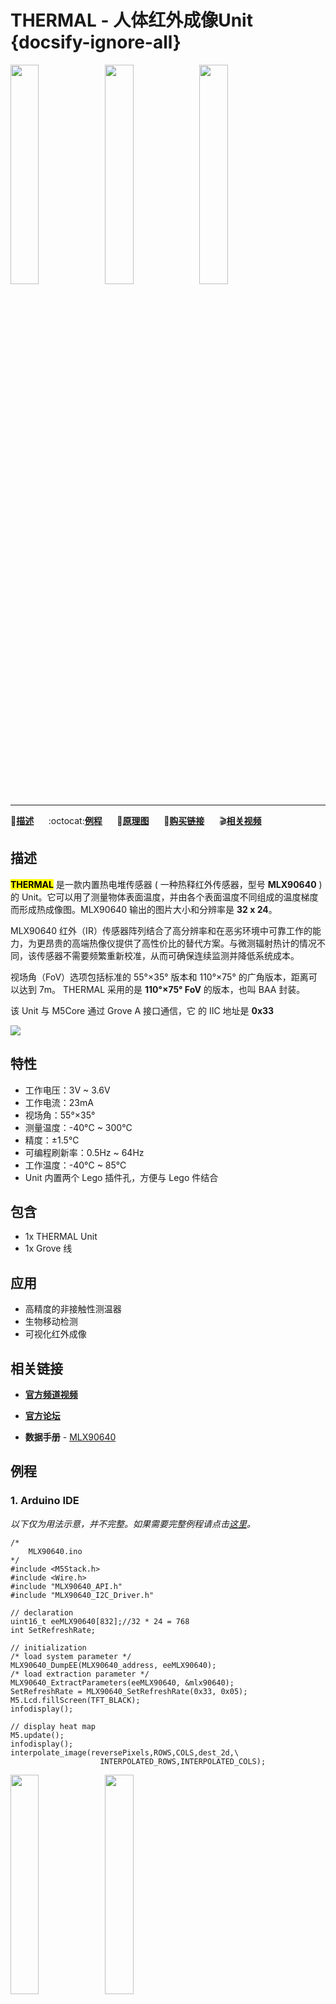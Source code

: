# THERMAL - 人体红外成像Unit {docsify-ignore-all}

<img src="assets/img/product_pics/unit/M5GO_Unit_thermal.png" width="30%" height="30%"><img src="assets/img/product_pics/unit/M5GO_Unit_thermal_02.png" width="30%" height="30%"><img src="assets/img/product_pics/unit/unit_thermal_grove_a.png" width="30%" height="30%">

***

:memo:**[描述](#描述)**&nbsp;&nbsp;&nbsp;&nbsp;&nbsp;&nbsp;:octocat:**[例程](#例程)**&nbsp;&nbsp;&nbsp;&nbsp;&nbsp;&nbsp;:electric_plug:**[原理图](#原理图)**&nbsp;&nbsp;&nbsp;&nbsp;&nbsp;&nbsp;🛒**[购买链接](https://item.taobao.com/item.htm?spm=a1z10.3-c.w4002-1172588106.70.3a93425e5PQbBs&id=576966170317)**&nbsp;&nbsp;&nbsp;&nbsp;&nbsp;&nbsp;:clapper:**[相关视频](#相关视频)**

## 描述

**<mark>THERMAL</mark>** 是一款内置热电堆传感器 ( 一种热释红外传感器，型号 **MLX90640** ) 的 Unit。它可以用了测量物体表面温度，并由各个表面温度不同组成的温度梯度而形成热成像图。MLX90640 输出的图片大小和分辨率是 **32 x 24**。

MLX90640 红外（IR）传感器阵列结合了高分辨率和在恶劣环境中可靠工作的能力，为更昂贵的高端热像仪提供了高性价比的替代方案。与微测辐射热计的情况不同，该传感器不需要频繁重新校准，从而可确保连续监测并降低系统成本。

视场角（FoV）选项包括标准的 55°×35° 版本和 110°×75° 的广角版本，距离可以达到 7m。 THERMAL 采用的是 **110°×75° FoV** 的版本，也叫 BAA 封装。

该 Unit 与 M5Core 通过 Grove A 接口通信，它 的 IIC 地址是 **0x33**

<img src="assets/img/product_pics/unit/thermal/unit_thermal_05.png">

## 特性

- 工作电压：3V ~ 3.6V
- 工作电流：23mA
- 视场角：55°×35°
- 测量温度：-40°C ~ 300°C
- 精度：±1.5°C
- 可编程刷新率：0.5Hz ~ 64Hz
- 工作温度：-40°C ~ 85°C
- Unit 内置两个 Lego 插件孔，方便与 Lego 件结合

## 包含

- 1x THERMAL Unit
- 1x Grove 线

## 应用

-  高精度的非接触性测温器
-  生物移动检测
-  可视化红外成像

## 相关链接

- **[官方频道视频](https://i.youku.com/i/UNjE1ODA2MzE0OA==?spm=a2hzp.8253869.0.0)**

- **[官方论坛](http://forum.m5stack.com/)**

-  **数据手册** - [MLX90640](http://www.alldatasheet.com/datasheet-pdf/pdf/884988/MELEXIS/MLX90640.html)

## 例程

### 1. Arduino IDE

*以下仅为用法示意，并不完整。如果需要完整例程请点击[这里](https://github.com/m5stack/M5-ProductExampleCodes/tree/master/Unit/THERMAL/Arduino)。*

```arduino
/*
    MLX90640.ino
*/
#include <M5Stack.h>
#include <Wire.h>
#include "MLX90640_API.h"
#include "MLX90640_I2C_Driver.h"

// declaration
uint16_t eeMLX90640[832];//32 * 24 = 768
int SetRefreshRate;

// initialization
/* load system parameter */
MLX90640_DumpEE(MLX90640_address, eeMLX90640);
/* load extraction parameter */
MLX90640_ExtractParameters(eeMLX90640, &mlx90640);
SetRefreshRate = MLX90640_SetRefreshRate(0x33, 0x05);
M5.Lcd.fillScreen(TFT_BLACK);
infodisplay();

// display heat map
M5.update();
infodisplay();
interpolate_image(reversePixels,ROWS,COLS,dest_2d,\
                    INTERPOLATED_ROWS,INTERPOLATED_COLS);
```

<img src="assets/img/product_pics/unit/M5GO_Unit_thermal_03.png" width="30%" height="30%"><img src="assets/img/product_pics/unit/M5GO_Unit_thermal_04.png" width="30%" height="30%">

<!-- ### 2. UIFlow

*具体例程请点击[这里](https://github.com/m5stack/M5-ProductExampleCodes/tree/master/Unit/THERMAL/UIFlow)。*

<img src="assets/img/product_pics/unit/unit_example/example_unit_thermal_01.png" width="30%" height="30%"> <img src="assets/img/product_pics/unit/unit_example/example_unit_thermal_02.png" width="55%" height="55%"> -->

## 原理图

<img src="assets/img/product_pics/unit/thermal_sch.JPG">

### 管脚映射

<table>
 <tr><td>M5Core ( GROVE 接口 A )</td><td>GPIO22</td><td>GPIO21</td><td>5V</td><td>GND</td></tr>
 <tr><td>人体红外成像 Unit</td><td>SCL</td><td>SDA</td><td>5V</td><td>GND</td></tr>
</table>

## 相关视频

**THERMAL 的演示**

<video width="500" height="315" controls>
    <source src="https://m5stack.oss-cn-shenzhen.aliyuncs.com/video/Blog/Twitch201811/Infrared%20Thermal%20Imaging.mp4" type="video/mp4">
</video>
